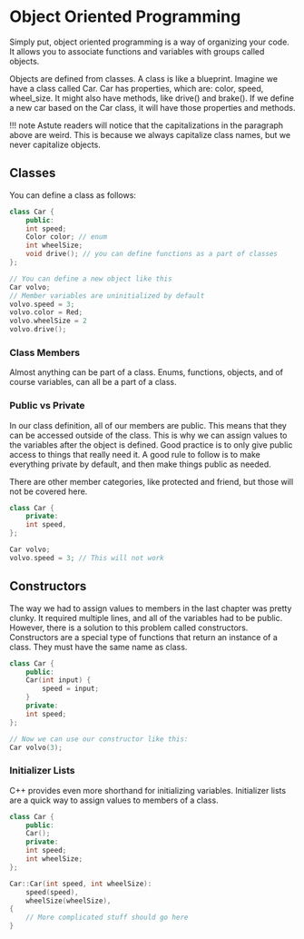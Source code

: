 # Object Oriented Programming

Simply put, object oriented programming is a way of organizing your code. It allows you to associate functions and variables with groups called objects.

Objects are defined from classes. A class is like a blueprint. Imagine we have a class called Car. Car has properties, which are: color, speed, wheel_size. It might also have methods, like drive() and brake(). If we define a new car based on the Car class, it will have those properties and methods.

<!--prettier-ignore-->
!!! note
    Astute readers will notice that the capitalizations in the paragraph above are weird. This is because we always capitalize class names, but we never capitalize objects.

## Classes

You can define a class as follows:

```cpp
class Car {
    public:
    int speed;
    Color color; // enum
    int wheelSize;
    void drive(); // you can define functions as a part of classes
};

// You can define a new object like this
Car volvo;
// Member variables are uninitialized by default
volvo.speed = 3;
volvo.color = Red;
volvo.wheelSize = 2
volvo.drive();
```

### Class Members

Almost anything can be part of a class. Enums, functions, objects, and of course variables, can all be a part of a class.

### Public vs Private

In our class definition, all of our members are public. This means that they can be accessed outside of the class. This is why we can assign values to the variables after the object is defined. Good practice is to only give public access to things that really need it. A good rule to follow is to make everything private by default, and then make things public as needed.

There are other member categories, like protected and friend, but those will not be covered here.

```cpp
class Car {
    private:
    int speed,
};

Car volvo;
volvo.speed = 3; // This will not work
```

## Constructors

The way we had to assign values to members in the last chapter was pretty clunky. It required multiple lines, and all of the variables had to be public. However, there is a solution to this problem called constructors. Constructors are a special type of functions that return an instance of a class. They must have the same name as class.

```cpp
class Car {
    public:
    Car(int input) {
        speed = input;
    }
    private:
    int speed;
};

// Now we can use our constructor like this:
Car volvo(3);
```

### Initializer Lists

C++ provides even more shorthand for initializing variables. Initializer lists are a quick way to assign values to members of a class.

```cpp
class Car {
    public:
    Car();
    private:
    int speed;
    int wheelSize;
};

Car::Car(int speed, int wheelSize):
    speed(speed),
    wheelSize(wheelSize),
{
    // More complicated stuff should go here
}
```
